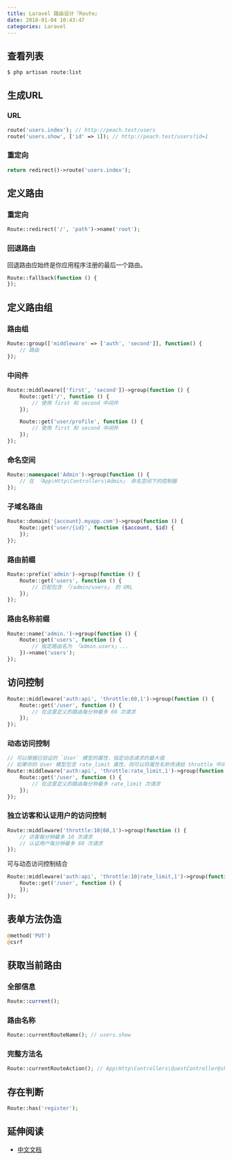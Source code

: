 ```yaml
---
title: Laravel 路由设计『Route』
date: 2018-01-04 10:43:47
categories: Laravel
---
```


## 查看列表

```bash
$ php artisan route:list
```

## 生成URL

### URL

```php
route('users.index'); // http://peach.test/users
route('users.show', ['id' => 1]); // http://peach.test/users?id=1
```

### 重定向

```php
return redirect()->route('users.index');
```

<!-- more -->

## 定义路由

### 重定向

```php
Route::redirect('/', 'path')->name('root');
```

### 回退路由

回退路由应始终是你应用程序注册的最后一个路由。 

```php
Route::fallback(function () {
});
```

## 定义路由组

### 路由组

```php
Route::group(['middleware' => ['auth', 'second']], function() {
    // 路由
});
```

### 中间件

```php
Route::middleware(['first', 'second'])->group(function () {
    Route::get('/', function () {
        // 使用 first 和 second 中间件
    });

    Route::get('user/profile', function () {
        // 使用 first 和 second 中间件
    });
});
```

### 命名空间

```php
Route::namespace('Admin')->group(function () {
    // 在 「App\Http\Controllers\Admin」 命名空间下的控制器
});
```

### 子域名路由 

```php
Route::domain('{account}.myapp.com')->group(function () {
    Route::get('user/{id}', function ($account, $id) {
    });
});
```

### 路由前缀

```php
Route::prefix('admin')->group(function () {
    Route::get('users', function () {
        // 匹配包含 「/admin/users」 的 URL
    });
});
```

### 路由名称前缀

```php
Route::name('admin.')->group(function () {
    Route::get('users', function () {
        // 指定路由名为 「admin.users」...
    })->name('users');
});
```

## 访问控制

```php
Route::middleware('auth:api', 'throttle:60,1')->group(function () {
    Route::get('/user', function () {
        // 在这里定义的路由每分钟最多 60 次请求
    });
});
```

### 动态访问控制

```php
// 可以根据已验证的 `User` 模型的属性，指定动态请求的最大值
// 如果你的 User 模型包含 rate_limit 属性，则可以将属性名称传递给 throttle 中间件
Route::middleware('auth:api', 'throttle:rate_limit,1')->group(function () {
    Route::get('/user', function () {
        // 在这里定义的路由每分钟最多 rate_limit 次请求
    });
});
```

### 独立访客和认证用户的访问控制

```php
Route::middleware('throttle:10|60,1')->group(function () {
    // 访客每分钟最多 10 次请求
    // 认证用户每分钟最多 60 次请求
});
```

可与动态访问控制结合

```php
Route::middleware('auth:api', 'throttle:10|rate_limit,1')->group(function () {
    Route::get('/user', function () {
    });
});
```

## 表单方法伪造

```php
@method('PUT')
@csrf
```

## 获取当前路由

### 全部信息

```php
Route::current();
```

### 路由名称

```php
Route::currentRouteName(); // users.show
```

### 完整方法名

```php
Route::currentRouteAction(); // App\Http\Controllers\QuestController@show
```

## 存在判断

```php
Route::has('register');
```

## 延伸阅读

- [中文文档](https://learnku.com/docs/laravel/6.x/routing/5135)

